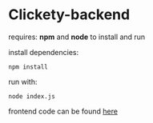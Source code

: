 # Clickety-backend

requires: **npm** and **node** to install and run

install dependencies:
    
    npm install
    
run with:

    node index.js
 
 frontend code can be found [here](https://github.com/S4ndyk/Clickety-frontend)
